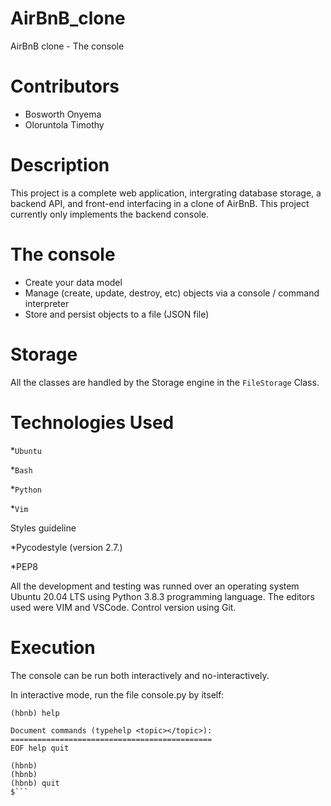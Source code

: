 
# AirBnB_clone
AirBnB clone - The console

# Contributors

* Bosworth Onyema
* Oloruntola Timothy

# Description
This project is a complete web application, intergrating database storage, a backend API, and front-end interfacing in a clone of AirBnB.
This project currently only implements the backend console.

# The console
* Create your data model
* Manage (create, update, destroy, etc) objects via a console / command interpreter
* Store and persist objects to a file (JSON file)

# Storage
All the classes are handled by the Storage engine in the ```FileStorage``` Class.

# Technologies Used

*```Ubuntu```

*```Bash```

*```Python```

*```Vim```

Styles guideline

*Pycodestyle (version 2.7.)

*PEP8

All the development and testing was runned over an operating system Ubuntu 20.04 LTS using Python 3.8.3 programming language. The editors used were VIM and VSCode. Control version using Git.

# Execution

The console can be run both interactively and no-interactively.

In interactive mode, run the file console.py by itself:

```$  ./console.py
(hbnb) help

Document commands (typehelp <topic></topic>):
=============================================
EOF help quit

(hbnb)
(hbnb)
(hbnb) quit
$```

